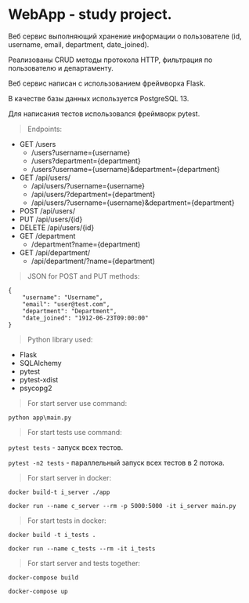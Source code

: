 # WebApp - study project.
Веб сервис выполняющий хранение информации о пользователе (id, username, email, department, date_joined).

Реализованы CRUD методы протокола HTTP, фильтрация по пользователю и департаменту.

Веб сервис написан с использованием фреймворка Flask.

В качестве базы данных используется PostgreSQL 13.

Для написания тестов использовался фреймворк pytest.

> Endpoints:
* GET /users
	* /users?username={username}
	* /users?department={department}
	* /users?username={username}&department={department}
* GET /api/users/
	* /api/users/?username={username}
	* /api/users/?department={department}
	* /api/users/?username={username}&department={department}
* POST /api/users/
* PUT /api/users/{id}
* DELETE /api/users/{id}
* GET /department
	* /department?name={department)
* GET /api/department/
	* /api/department/?name={department)

> JSON for POST and PUT methods:
```
{
    "username": "Username",
    "email": "user@test.com",
    "department": "Department",
    "date_joined": "1912-06-23T09:00:00"
}
```

> Python library used:
* Flask
* SQLAlchemy
* pytest
* pytest-xdist
* psycopg2

> For start server use command:

`python app\main.py`

> For start tests use command:

`pytest tests` - запуск всех тестов.

`pytest -n2 tests` - параллельный запуск всех тестов в 2 потока.

> For start server in docker:

`docker build-t i_server ./app`

`docker run --name c_server --rm -p 5000:5000 -it i_server main.py`

> For start tests in docker:

`docker build -t i_tests .`

`docker run --name c_tests --rm -it i_tests`

> For start server and tests together:

`docker-compose build`

`docker-compose up`
